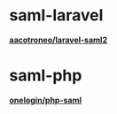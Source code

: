 
# saml-laravel
**[aacotroneo/laravel-saml2](https://github.com/aacotroneo/laravel-saml2)**

# saml-php
**[onelogin/php-saml](https://github.com/onelogin/php-saml)**

